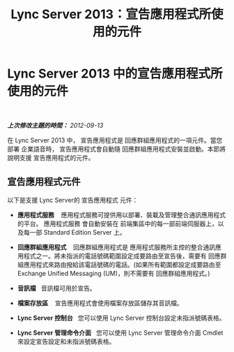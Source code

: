 ﻿---
title: Lync Server 2013：宣告應用程式所使用的元件
TOCTitle: 宣告應用程式所使用的元件
ms:assetid: 7b1a0281-cf31-459d-a734-5f10a129089c
ms:mtpsurl: https://technet.microsoft.com/zh-tw/library/Gg398608(v=OCS.15)
ms:contentKeyID: 49291408
ms.date: 08/10/2015
mtps_version: v=OCS.15
ms.translationtype: HT
---

# Lync Server 2013 中的宣告應用程式所使用的元件

 

_**上次修改主題的時間：** 2012-09-13_

在 Lync Server 2013 中， 宣告應用程式是 回應群組應用程式的一項元件。當您部署 企業語音時， 宣告應用程式會自動隨 回應群組應用程式安裝並啟動。本節將說明支援 宣告應用程式的元件。

## 宣告應用程式元件

以下是支援 Lync Server的 宣告應用程式 元件：

  - **應用程式服務**    應用程式服務可提供用以部署、裝載及管理整合通訊應用程式的平台。 應用程式服務 會自動安裝在 前端集區中的每一部前端伺服器上，以及每一部 Standard Edition Server 上。

  - **回應群組應用程式**    回應群組應用程式是 應用程式服務所主控的整合通訊應用程式之一。將未指派的電話號碼範圍設定成要路由至宣告後，需要有 回應群組應用程式來路由撥給該電話號碼的電話。(如果所有範圍都設定成要路由至 Exchange Unified Messaging (UM)，則不需要有 回應群組應用程式。)

  - **音訊檔**   音訊檔可用於宣告。

  - **檔案存放區**    宣告應用程式會使用檔案存放區儲存其音訊檔。

  - **Lync Server 控制台**   您可以使用 Lync Server 控制台設定未指派號碼表格。

  - **Lync Server 管理命令介面**   您可以使用 Lync Server 管理命令介面 Cmdlet 來設定宣告設定和未指派號碼表格。

